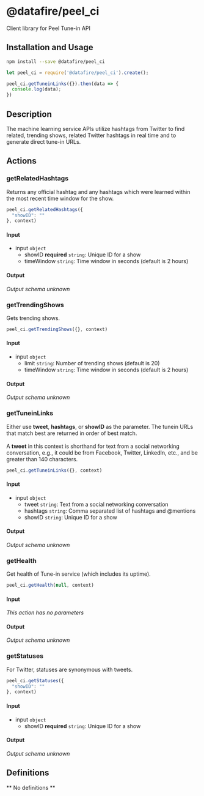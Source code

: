 # @datafire/peel_ci

Client library for Peel Tune-in API

## Installation and Usage
```bash
npm install --save @datafire/peel_ci
```
```js
let peel_ci = require('@datafire/peel_ci').create();

peel_ci.getTuneinLinks({}).then(data => {
  console.log(data);
})
```

## Description

The machine learning service APIs utilize hashtags from Twitter to find related, trending shows, related Twitter hashtags in real time and to generate direct tune-in URLs.

## Actions

### getRelatedHashtags
Returns any official hashtag and any hashtags which were learned within the most recent time window for the show.


```js
peel_ci.getRelatedHashtags({
  "showID": ""
}, context)
```

#### Input
* input `object`
  * showID **required** `string`: Unique ID for a show
  * timeWindow `string`: Time window in seconds (default is 2 hours)

#### Output
*Output schema unknown*

### getTrendingShows
Gets trending shows.


```js
peel_ci.getTrendingShows({}, context)
```

#### Input
* input `object`
  * limit `string`: Number of trending shows (default is 20)
  * timeWindow `string`: Time window in seconds (default is 2 hours)

#### Output
*Output schema unknown*

### getTuneinLinks
Either use <b>tweet</b>, <b>hashtags</b>, or <b>showID</b> as the parameter. The tunein URLs that match best are returned in order of best match.<br/><br/>A <b>tweet</b> in this context is shorthand for text from a social networking conversation, e.g., it could be from Facebook, Twitter, LinkedIn, etc., and be greater than 140 characters.


```js
peel_ci.getTuneinLinks({}, context)
```

#### Input
* input `object`
  * tweet `string`: Text from a social networking conversation
  * hashtags `string`: Comma separated list of hashtags and @mentions
  * showID `string`: Unique ID for a show

#### Output
*Output schema unknown*

### getHealth
Get health of Tune-in service (which includes its uptime).


```js
peel_ci.getHealth(null, context)
```

#### Input
*This action has no parameters*

#### Output
*Output schema unknown*

### getStatuses
For Twitter, statuses are synonymous with tweets.


```js
peel_ci.getStatuses({
  "showID": ""
}, context)
```

#### Input
* input `object`
  * showID **required** `string`: Unique ID for a show

#### Output
*Output schema unknown*



## Definitions

** No definitions **
